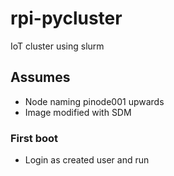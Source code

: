# rpi-pycluster
IoT cluster using slurm
## Assumes
- Node naming pinode001 upwards
- Image modified with SDM
### First boot
- Login as created user and run 
```

```
